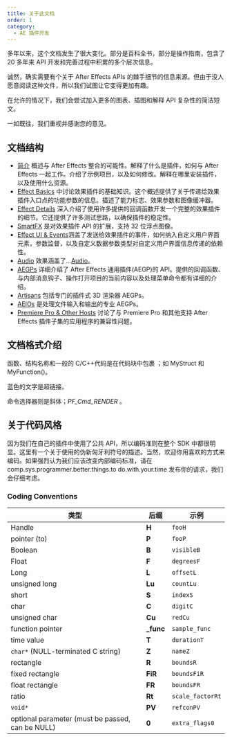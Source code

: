 ```yaml
---
title: 关于此文档
order: 1
category:
  - AE 插件开发
---
```


多年以来，这个文档发生了很大变化。部分是百科全书，部分是操作指南，包含了 20 多年来 API 开发和完善过程中积累的多个层次信息。

诚然，确实需要有个关于 After Effects APIs 的棘手细节的信息来源。但由于没人愿意阅读这种文件，所以我们试图让它变得更加有趣。

在允许的情况下，我们会尝试加入更多的图表、插图和解释 API 复杂性的简洁短文。

一如既往，我们重视并感谢您的意见。

## 文档结构

- [简介](../Introduction/introduction.html) 概述与 After Effects 整合的可能性。解释了什么是插件，如何与 After Effects 一起工作。介绍了示例项目，以及如何修改。解释在哪里安装插件，以及使用什么资源。
- [Effect Basics](../effect-basics/effect-basics.html) 中讨论效果插件的基础知识。这个概述提供了关于传递给效果插件入口点的功能参数的信息。描述了能力标志、效果参数和图像缓冲器。
- [Effect Details](../effect-details/effect-details.html) 深入介绍了使用许多提供的回调函数开发一个完整的效果插件的细节。它还提供了许多测试思路，以确保插件的稳定性。
- [SmartFX](../smartfx/smartfx.html) 是对效果插件 API 的扩展，支持 32 位浮点图像。
- [Effect UI &amp; Events](../effect-ui-events/effect-ui-events.html)涵盖了发送给效果插件的事件，如何纳入自定义用户界面元素，参数监督，以及自定义数据参数类型对自定义用户界面信息传递的依赖性。
- [Audio](../audio/audio.html) 效果涵盖了...[Audio](../audio/audio.html)。
- [AEGPs](../aegps/aegps.html) 详细介绍了 After Effects 通用插件(AEGP)的 API。提供的回调函数、与内部消息钩子、操作打开项目的当前内容以及处理菜单命令都有详细的介绍。
- [Artisans](../artisans/artisans.html) 包括专门的插件式 3D 渲染器 AEGPs。
- [AEIOs](../aeios/aeios.html) 是处理文件输入和输出的专业 AEGPs。
- [Premiere Pro &amp; Other Hosts](../ppro/ppro.html) 讨论了与 Premiere Pro 和其他支持 After Effects 插件子集的应用程序的兼容性问题。

## 文档格式介绍

函数、结构名称和一般的 C/C++代码是在代码块中包裹 ；如 MyStruct 和 MyFunction()。

蓝色的文字是超链接。

命令选择器则是斜体；_PF_Cmd_RENDER_ 。

## 关于代码风格

因为我们在自己的插件中使用了公共 API，所以编码准则在整个 SDK 中都很明显。这里有一个关于使用的伪新匈牙利符号的描述。当然，欢迎你用喜欢的方式来编码。如果强烈认为我们应该改变内部编码标准，请在 comp.sys.programmer.better.things.to do.with.your.time 发布你的请求，我们会仔细考虑。

### Coding Conventions

| 类型                                             | 后缀       | 示例             |
| ------------------------------------------------ | ---------- | ---------------- |
| Handle                                           | **H**      | `fooH`           |
| pointer (to)                                     | **P**      | `fooP`           |
| Boolean                                          | **B**      | `visibleB`       |
| Float                                            | **F**      | `degreesF`       |
| Long                                             | **L**      | `offsetL`        |
| unsigned long                                    | **Lu**     | `countLu`        |
| short                                            | **S**      | `indexS`         |
| char                                             | **C**      | `digitC`         |
| unsigned char                                    | **Cu**     | `redCu`          |
| function pointer                                 | **\_func** | `sample_func`    |
| time value                                       | **T**      | `durationT`      |
| `char*` (NULL-terminated C string)               | **Z**      | `nameZ`          |
| rectangle                                        | **R**      | `boundsR`        |
| fixed rectangle                                  | **FiR**    | `boundsFiR`      |
| float rectangle                                  | **FR**     | `boundsFR`       |
| ratio                                            | **Rt**     | `scale_factorRt` |
| `void*`                                          | **PV**     | `refconPV`       |
| optional parameter (must be passed, can be NULL) | **0**      | `extra_flags0`   |
